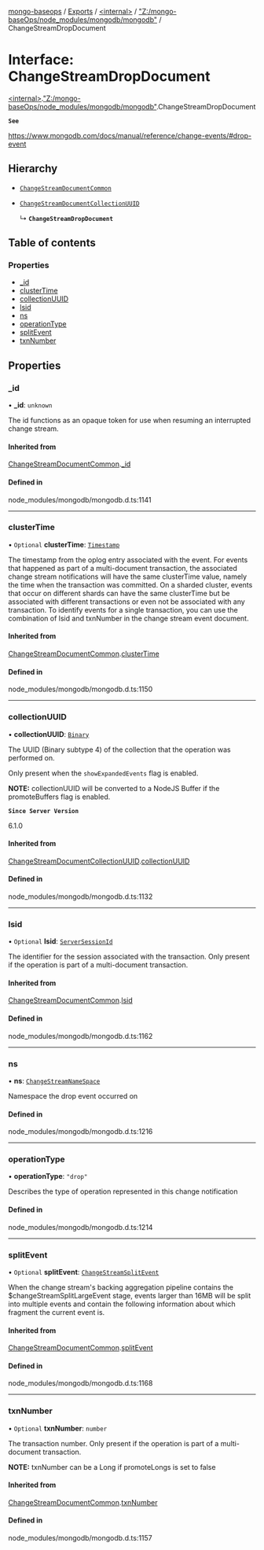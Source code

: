 [mongo-baseops](../README.md) / [Exports](../modules.md) / [\<internal\>](../modules/internal_.md) / ["Z:/mongo-baseOps/node\_modules/mongodb/mongodb"](../modules/internal_._Z__mongo_baseOps_node_modules_mongodb_mongodb_.md) / ChangeStreamDropDocument

# Interface: ChangeStreamDropDocument

[\<internal\>](../modules/internal_.md).["Z:/mongo-baseOps/node\_modules/mongodb/mongodb"](../modules/internal_._Z__mongo_baseOps_node_modules_mongodb_mongodb_.md).ChangeStreamDropDocument

**`See`**

https://www.mongodb.com/docs/manual/reference/change-events/#drop-event

## Hierarchy

- [`ChangeStreamDocumentCommon`](internal_._Z__mongo_baseOps_node_modules_mongodb_mongodb_.ChangeStreamDocumentCommon.md)

- [`ChangeStreamDocumentCollectionUUID`](internal_._Z__mongo_baseOps_node_modules_mongodb_mongodb_.ChangeStreamDocumentCollectionUUID.md)

  ↳ **`ChangeStreamDropDocument`**

## Table of contents

### Properties

- [\_id](internal_._Z__mongo_baseOps_node_modules_mongodb_mongodb_.ChangeStreamDropDocument.md#_id)
- [clusterTime](internal_._Z__mongo_baseOps_node_modules_mongodb_mongodb_.ChangeStreamDropDocument.md#clustertime)
- [collectionUUID](internal_._Z__mongo_baseOps_node_modules_mongodb_mongodb_.ChangeStreamDropDocument.md#collectionuuid)
- [lsid](internal_._Z__mongo_baseOps_node_modules_mongodb_mongodb_.ChangeStreamDropDocument.md#lsid)
- [ns](internal_._Z__mongo_baseOps_node_modules_mongodb_mongodb_.ChangeStreamDropDocument.md#ns)
- [operationType](internal_._Z__mongo_baseOps_node_modules_mongodb_mongodb_.ChangeStreamDropDocument.md#operationtype)
- [splitEvent](internal_._Z__mongo_baseOps_node_modules_mongodb_mongodb_.ChangeStreamDropDocument.md#splitevent)
- [txnNumber](internal_._Z__mongo_baseOps_node_modules_mongodb_mongodb_.ChangeStreamDropDocument.md#txnnumber)

## Properties

### \_id

• **\_id**: `unknown`

The id functions as an opaque token for use when resuming an interrupted
change stream.

#### Inherited from

[ChangeStreamDocumentCommon](internal_._Z__mongo_baseOps_node_modules_mongodb_mongodb_.ChangeStreamDocumentCommon.md).[_id](internal_._Z__mongo_baseOps_node_modules_mongodb_mongodb_.ChangeStreamDocumentCommon.md#_id)

#### Defined in

node_modules/mongodb/mongodb.d.ts:1141

___

### clusterTime

• `Optional` **clusterTime**: [`Timestamp`](../classes/internal_._Z__mongo_baseOps_node_modules_mongodb_mongodb_.BSON.Timestamp.md)

The timestamp from the oplog entry associated with the event.
For events that happened as part of a multi-document transaction, the associated change stream
notifications will have the same clusterTime value, namely the time when the transaction was committed.
On a sharded cluster, events that occur on different shards can have the same clusterTime but be
associated with different transactions or even not be associated with any transaction.
To identify events for a single transaction, you can use the combination of lsid and txnNumber in the change stream event document.

#### Inherited from

[ChangeStreamDocumentCommon](internal_._Z__mongo_baseOps_node_modules_mongodb_mongodb_.ChangeStreamDocumentCommon.md).[clusterTime](internal_._Z__mongo_baseOps_node_modules_mongodb_mongodb_.ChangeStreamDocumentCommon.md#clustertime)

#### Defined in

node_modules/mongodb/mongodb.d.ts:1150

___

### collectionUUID

• **collectionUUID**: [`Binary`](../classes/internal_._Z__mongo_baseOps_node_modules_mongodb_mongodb_.Binary.md)

The UUID (Binary subtype 4) of the collection that the operation was performed on.

Only present when the `showExpandedEvents` flag is enabled.

**NOTE:** collectionUUID will be converted to a NodeJS Buffer if the promoteBuffers
   flag is enabled.

**`Since Server Version`**

6.1.0

#### Inherited from

[ChangeStreamDocumentCollectionUUID](internal_._Z__mongo_baseOps_node_modules_mongodb_mongodb_.ChangeStreamDocumentCollectionUUID.md).[collectionUUID](internal_._Z__mongo_baseOps_node_modules_mongodb_mongodb_.ChangeStreamDocumentCollectionUUID.md#collectionuuid)

#### Defined in

node_modules/mongodb/mongodb.d.ts:1132

___

### lsid

• `Optional` **lsid**: [`ServerSessionId`](../modules/internal_._Z__mongo_baseOps_node_modules_mongodb_mongodb_.md#serversessionid)

The identifier for the session associated with the transaction.
Only present if the operation is part of a multi-document transaction.

#### Inherited from

[ChangeStreamDocumentCommon](internal_._Z__mongo_baseOps_node_modules_mongodb_mongodb_.ChangeStreamDocumentCommon.md).[lsid](internal_._Z__mongo_baseOps_node_modules_mongodb_mongodb_.ChangeStreamDocumentCommon.md#lsid)

#### Defined in

node_modules/mongodb/mongodb.d.ts:1162

___

### ns

• **ns**: [`ChangeStreamNameSpace`](internal_._Z__mongo_baseOps_node_modules_mongodb_mongodb_.ChangeStreamNameSpace.md)

Namespace the drop event occurred on

#### Defined in

node_modules/mongodb/mongodb.d.ts:1216

___

### operationType

• **operationType**: ``"drop"``

Describes the type of operation represented in this change notification

#### Defined in

node_modules/mongodb/mongodb.d.ts:1214

___

### splitEvent

• `Optional` **splitEvent**: [`ChangeStreamSplitEvent`](internal_._Z__mongo_baseOps_node_modules_mongodb_mongodb_.ChangeStreamSplitEvent.md)

When the change stream's backing aggregation pipeline contains the $changeStreamSplitLargeEvent
stage, events larger than 16MB will be split into multiple events and contain the
following information about which fragment the current event is.

#### Inherited from

[ChangeStreamDocumentCommon](internal_._Z__mongo_baseOps_node_modules_mongodb_mongodb_.ChangeStreamDocumentCommon.md).[splitEvent](internal_._Z__mongo_baseOps_node_modules_mongodb_mongodb_.ChangeStreamDocumentCommon.md#splitevent)

#### Defined in

node_modules/mongodb/mongodb.d.ts:1168

___

### txnNumber

• `Optional` **txnNumber**: `number`

The transaction number.
Only present if the operation is part of a multi-document transaction.

**NOTE:** txnNumber can be a Long if promoteLongs is set to false

#### Inherited from

[ChangeStreamDocumentCommon](internal_._Z__mongo_baseOps_node_modules_mongodb_mongodb_.ChangeStreamDocumentCommon.md).[txnNumber](internal_._Z__mongo_baseOps_node_modules_mongodb_mongodb_.ChangeStreamDocumentCommon.md#txnnumber)

#### Defined in

node_modules/mongodb/mongodb.d.ts:1157
